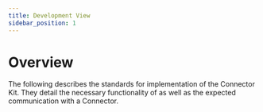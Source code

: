 ```yaml
---
title: Development View
sidebar_position: 1
---
```

# Overview

The following describes the standards for implementation of the Connector Kit.
They detail the necessary functionality of as well as the expected communication with a Connector.